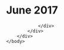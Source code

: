 <html dir="LTR" xmlns:mshelp="http://msdn.microsoft.com/mshelp" xmlns:ddue="http://ddue.schemas.microsoft.com/authoring/2003/5" xmlns:xlink="http://www.w3.org/1999/xlink" xmlns:tool="http://www.microsoft.com/tooltip">
    <head>
        <meta http-equiv="Content-Type" content="text/html; CHARSET=utf-8"></meta>
        <meta name="save" content="history"></meta>
        <title>June 2017</title>
        <xml>
            <mshelp:toctitle title="June 2017"></mshelp:toctitle>
            <mshelp:rltitle title="June 2017"></mshelp:rltitle>
            <mshelp:keyword index="A" term="298f2c0f-f260-4652-a613-4aa377bcb392"></mshelp:keyword>
            <mshelp:attr name="DCSext.ContentType" value="open specification"></mshelp:attr>
            <mshelp:attr name="AssetID" value="298f2c0f-f260-4652-a613-4aa377bcb392"></mshelp:attr>
            <mshelp:attr name="TopicType" value="kbRef"></mshelp:attr>
            <mshelp:attr name="DCSext.Title" value="June 2017" />
        </xml>
    </head>
    <body>
        <div id="header">
            <h1 class="heading">June 2017</h1>
        </div>
        <div id="mainSection">
            <div id="mainBody">
                <div id="allHistory" class="saveHistory"></div>
                <div id="sectionSection0" class="section" name="collapseableSection">
                    


                </div>
            </div>
        </div>
    </body>
</html>